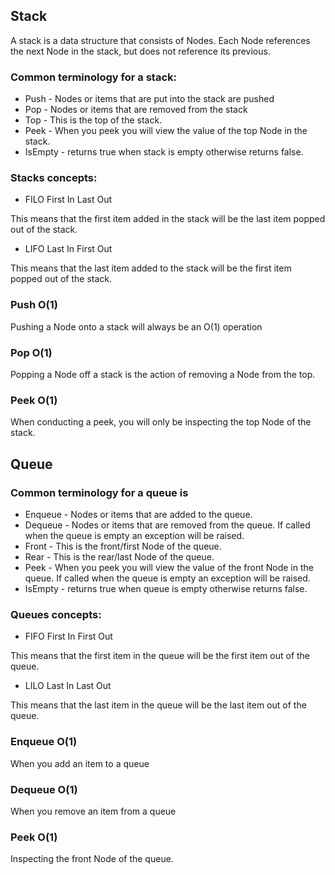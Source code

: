 ## Stack
A stack is a data structure that consists of Nodes. Each Node references the next Node in the stack, but does not reference its previous.

### Common terminology for a stack:

- Push - Nodes or items that are put into the stack are pushed
- Pop - Nodes or items that are removed from the stack
- Top - This is the top of the stack.
- Peek - When you peek you will view the value of the top Node in the stack.
- IsEmpty - returns true when stack is empty otherwise returns false.

### Stacks concepts:
 - FILO
First In Last Out

This means that the first item added in the stack will be the last item popped out of the stack.

- LIFO
Last In First Out 

This means that the last item added to the stack will be the first item popped out of the stack.


### Push O(1)
Pushing a Node onto a stack will always be an O(1) operation

### Pop O(1)
Popping a Node off a stack is the action of removing a Node from the top.

### Peek O(1)
When conducting a peek, you will only be inspecting the top Node of the stack.


## Queue

### Common terminology for a queue is

- Enqueue - Nodes or items that are added to the queue.
- Dequeue - Nodes or items that are removed from the queue. If called when the queue is empty an exception will be raised.
- Front - This is the front/first Node of the queue.
- Rear - This is the rear/last Node of the queue.
- Peek - When you peek you will view the value of the front Node in the queue. If called when the queue is empty an exception will be raised.
- IsEmpty - returns true when queue is empty otherwise returns false.

### Queues concepts:

- FIFO
First In First Out

This means that the first item in the queue will be the first item out of the queue.

- LILO
Last In Last Out

This means that the last item in the queue will be the last item out of the queue.

### Enqueue O(1)
When you add an item to a queue

### Dequeue O(1)
When you remove an item from a queue

### Peek O(1)
Inspecting the front Node of the queue.


